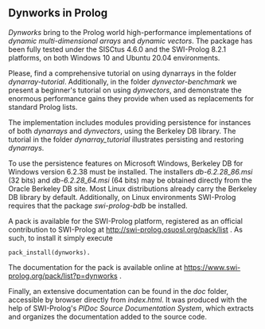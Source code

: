 ## Dynworks in Prolog

*Dynworks* bring to the Prolog world high-performance implementations of *dynamic multi-dimensional arrays* and *dynamic vectors*. The package has been fully tested under the SISCtus 4.6.0 and the SWI-Prolog 8.2.1 platforms, on both Windows 10 and Ubuntu 20.04 environments.

Please, find a comprehensive tutorial on using dynarrays in the folder *dynarray-tutorial*. Additionally, in the folder *dynvector-benchmark* we present a beginner's tutorial on using *dynvectors*, and demonstrate the enormous performance gains they provide when used as replacements for standard Prolog lists.

The implementation includes modules providing persistence for instances of both *dynarrays* and *dynvectors*, using the Berkeley DB library. The tutorial in the folder *dynarray_tutorial* illustrates persisting and restoring *dynarrays*.

To use the persistence features on Microsoft Windows, Berkeley DB for Windows version 6.2.38 must be installed. The installers *db-6.2.28_86.msi* (32 bits) and *db-6.2.28_64.msi* (64 bits) may be obtained directly from the Oracle Berkeley DB site. Most Linux distributions already carry the Berkeley DB library by default. Additionally, on Linux environments SWI-Prolog requires that the package *swi-prolog-bdb* be installed.

A pack is available for the SWI-Prolog platform, registered as an official contribution to SWI-Prolog at http://swi-prolog.osuosl.org/pack/list . As such, to install it simply execute

~~~
pack_install(dynworks).
~~~

The documentation for the pack is available online at https://www.swi-prolog.org/pack/list?p=dynworks .

Finally, an extensive documentation can be found in the *doc* folder, accessible by browser directly from *index.html*. It was produced with the  help of SWI-Prolog's *PlDoc Source Documentation System*, which extracts and organizes the documentation added to the source code.
